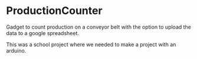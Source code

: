 # ProductionCounter

Gadget to count production on a conveyor belt with the option to upload the data to a google spreadsheet.

This was a school project where we needed to make a project with an arduino.
